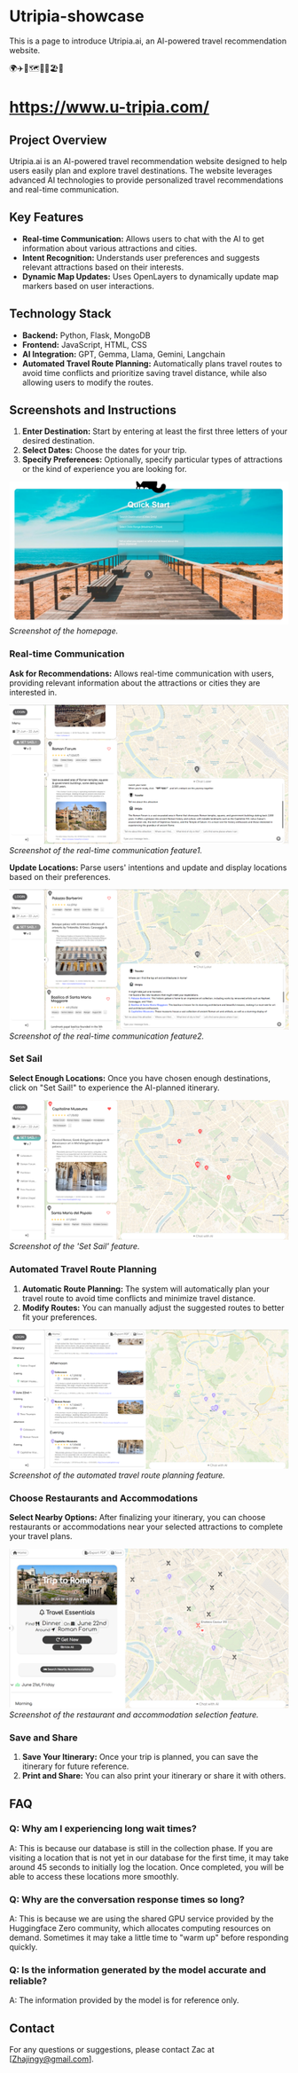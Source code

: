 # Utripia-showcase

This is a page to introduce Utripia.ai, an AI-powered travel recommendation website.

🌍✈️🧳🗺️🚗🏨🏖️📍

# https://www.u-tripia.com/
## Project Overview
Utripia.ai is an AI-powered travel recommendation website designed to help users easily plan and explore travel destinations. The website leverages advanced AI technologies to provide personalized travel recommendations and real-time communication.

## Key Features
- **Real-time Communication:** Allows users to chat with the AI to get information about various attractions and cities.
- **Intent Recognition:** Understands user preferences and suggests relevant attractions based on their interests.
- **Dynamic Map Updates:** Uses OpenLayers to dynamically update map markers based on user interactions.

## Technology Stack
- **Backend:** Python, Flask, MongoDB
- **Frontend:** JavaScript, HTML, CSS
- **AI Integration:** GPT, Gemma, Llama, Gemini, Langchain
- **Automated Travel Route Planning:** Automatically plans travel routes to avoid time conflicts and prioritize saving travel distance, while also allowing users to modify the routes.

## Screenshots and Instructions
1. **Enter Destination:** Start by entering at least the first three letters of your desired destination.
2. **Select Dates:** Choose the dates for your trip.
3. **Specify Preferences:** Optionally, specify particular types of attractions or the kind of experience you are looking for.

![Homepage](imgs/homepage1.png)
*Screenshot of the homepage.*


### Real-time Communication

**Ask for Recommendations:** Allows real-time communication with users, providing relevant information about the attractions or cities they are interested in.

![Chat](imgs/chat.png)
*Screenshot of the real-time communication feature1.*


**Update Locations:** Parse users' intentions and update and display locations based on their preferences.

![Chat](imgs/chat2.png)
*Screenshot of the real-time communication feature2.*

### Set Sail

**Select Enough Locations:** Once you have chosen enough destinations, click on "Set Sail!" to experience the AI-planned itinerary.

![Set Sail](imgs/set_sail.png)
*Screenshot of the 'Set Sail' feature.*

### Automated Travel Route Planning

1. **Automatic Route Planning:** The system will automatically plan your travel route to avoid time conflicts and minimize travel distance.
2. **Modify Routes:** You can manually adjust the suggested routes to better fit your preferences.
   
![Route Planning](imgs/route_planning.png)
*Screenshot of the automated travel route planning feature.*

### Choose Restaurants and Accommodations

**Select Nearby Options:** After finalizing your itinerary, you can choose restaurants or accommodations near your selected attractions to complete your travel plans.
   
![Restaurants and Accommodations](imgs/restaurants_accommodations.png)
*Screenshot of the restaurant and accommodation selection feature.*


### Save and Share

1. **Save Your Itinerary:** Once your trip is planned, you can save the itinerary for future reference.
2. **Print and Share:** You can also print your itinerary or share it with others.



## FAQ

### Q: Why am I experiencing long wait times?
A: This is because our database is still in the collection phase. If you are visiting a location that is not yet in our database for the first time, it may take around 45 seconds to initially log the location. Once completed, you will be able to access these locations more smoothly.

### Q: Why are the conversation response times so long?
A: This is because we are using the shared GPU service provided by the Huggingface Zero community, which allocates computing resources on demand. Sometimes it may take a little time to "warm up" before responding quickly.

### Q: Is the information generated by the model accurate and reliable?
A: The information provided by the model is for reference only.


## Contact
For any questions or suggestions, please contact Zac at [Zhajingy@gmail.com].
